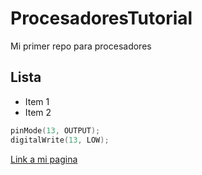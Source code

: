 # ProcesadoresTutorial

Mi primer repo para procesadores

## Lista

* Item 1
* Item 2

```C++
pinMode(13, OUTPUT);
digitalWrite(13, LOW);
```

[Link a mi pagina](https://www.google.com)
